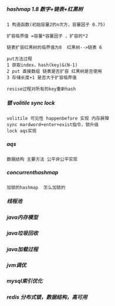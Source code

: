 

##### hashmap 1.8 数字+链表+红黑树

```
1 构造函数(初始容量2的n次方，容量因子 0.75)

扩容临界值 =容量*容量因子 ，扩容的*2 

链表扩容红黑树的临界值为8  红黑树-->链表 6 

put方法过程
1 获取index，hash(key)&(N-1)
2 put 直接数组 链表是否扩容 红黑树是否使用
3 存储长度+1 是否大于扩容临界值

resise过程对所有的key重新hash
```

##### 锁 volitile sync lock 

```
volitile 可见性 happenbefore 实现 内存屏障
sync mardword+enter+exist指令，锁升级
lock aqs实现 
```

##### aqs 

```
数据结构 主要方法 公平非公平实现
```

##### concurrenthashmap

```
加锁的hashmap  怎么加锁的
```



##### 线程池

##### java内存模型

##### java垃圾回收

##### java加载过程

##### jvm调优

##### mysql索引优化

##### redis  分布式锁，数据结构，高可用


